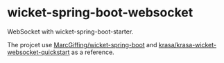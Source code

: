 # wicket-spring-boot-websocket

WebSocket with wicket-spring-boot-starter.

The projcet use [MarcGiffing/wicket-spring-boot](https://github.com/MarcGiffing/wicket-spring-boot) and [krasa/krasa-wicket-websocket-quickstart](https://github.com/krasa/krasa-wicket-websocket-quickstart) as a reference.

